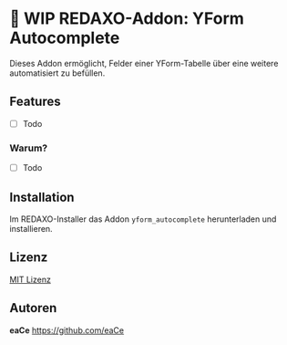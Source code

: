 # :construction: WIP REDAXO-Addon: YForm Autocomplete

Dieses Addon ermöglicht, Felder einer YForm-Tabelle über eine weitere automatisiert zu befüllen.

## Features
- [ ] Todo

### Warum?
- [ ] Todo 

## Installation

Im REDAXO-Installer das Addon `yform_autocomplete` herunterladen und installieren. 

## Lizenz

[MIT Lizenz](https://github.com/eaCe/yform_autocomplete/blob/master/LICENSE)

## Autoren

**eaCe**
https://github.com/eaCe

